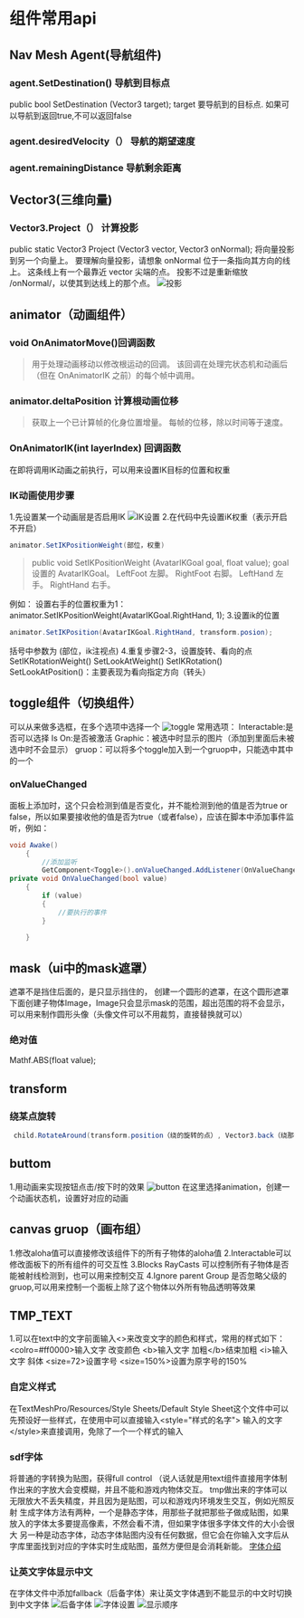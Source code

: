 # 组件常用api

## Nav Mesh Agent(导航组件)

### agent.SetDestination() 导航到目标点

public bool SetDestination (Vector3 target);
target 要导航到的目标点.
如果可以导航到返回true,不可以返回false

### agent.desiredVelocity（） 导航的期望速度

### agent.remainingDistance 导航剩余距离

## Vector3(三维向量)

### Vector3.Project（） 计算投影

public static Vector3 Project (Vector3 vector, Vector3 onNormal);
将向量投影到另一个向量上。
要理解向量投影，请想象 onNormal 位于一条指向其方向的线上。 这条线上有一个最靠近 vector 尖端的点。 投影不过是重新缩放 /onNormal/，以使其到达线上的那个点。
![投影](../../../图片/投影.png)

## animator（动画组件）

### void OnAnimatorMove()回调函数

>用于处理动画移动以修改根运动的回调。
该回调在处理完状态机和动画后 （但在 OnAnimatorIK 之前）的每个帧中调用。

### animator.deltaPosition 计算根动画位移

>获取上一个已计算帧的化身位置增量。
每帧的位移，除以时间等于速度。

### OnAnimatorIK(int layerIndex) 回调函数

在即将调用IK动画之前执行，可以用来设置IK目标的位置和权重

### IK动画使用步骤

1.先设置某一个动画层是否启用IK
![IK设置](../../../图片/IK设置.png)
2.在代码中先设置iK权重（表示开启不开启）

```csharp
animator.SetIKPositionWeight(部位，权重)
```

>public void SetIKPositionWeight (AvatarIKGoal goal, float value);
goal 设置的 AvatarIKGoal。
LeftFoot 左脚。
RightFoot 右脚。
LeftHand 左手。
RightHand 右手。

例如：
设置右手的位置权重为1：
animator.SetIKPositionWeight(AvatarIKGoal.RightHand, 1);
3.设置ik的位置

```csharp
animator.SetIKPosition(AvatarIKGoal.RightHand, transform.posion);
```

括号中参数为 (部位，ik注视点)
4.重复步骤2-3，设置旋转、看向的点
SetIKRotationWeight()
SetLookAtWeight()
SetIKRotation()
SetLookAtPosition()：主要表现为看向指定方向（转头）

## toggle组件（切换组件）

可以从来做多选框，在多个选项中选择一个
![toggle](../../../图片/Toggle.png)
常用选项：
Interactable:是否可以选择
Is On:是否被激活
Graphic：被选中时显示的图片（添加到里面后未被选中时不会显示）
gruop：可以将多个toggle加入到一个gruop中，只能选中其中的一个

### onValueChanged

面板上添加时，这个只会检测到值是否变化，并不能检测到他的值是否为true or false，所以如果要接收他的值是否为true（或者false），应该在脚本中添加事件监听，例如：

```csharp
void Awake()
    {
        //添加监听
        GetComponent<Toggle>().onValueChanged.AddListener(OnValueChanged);
private void OnValueChanged(bool value)
    {
        if (value)
        {
            //要执行的事件
        }
  
    }
```

## mask（ui中的mask遮罩）

遮罩不是挡住后面的，是只显示挡住的，
创建一个圆形的遮罩，在这个圆形遮罩下面创建子物体Image，Image只会显示mask的范围，超出范围的将不会显示，可以用来制作圆形头像（头像文件可以不用裁剪，直接替换就可以）

### 绝对值

Mathf.ABS(float value);

## transform

### 绕某点旋转

```c#
 child.RotateAround(transform.position（绕的旋转的点）, Vector3.back（绕那个轴旋转）, 1（旋转的角度）);
```

## buttom

1.用动画来实现按钮点击/按下时的效果
![button](../../../图片/button.png)
在这里选择animation，创建一个动画状态机，设置好对应的动画

## canvas gruop（画布组）

1.修改aloha值可以直接修改该组件下的所有子物体的aloha值
2.Interactable可以修改面板下的所有组件的可交互性
3.Blocks RayCasts 可以控制所有子物体是否能被射线检测到，也可以用来控制交互
4.Ignore parent Group 是否忽略父级的gruop,可以用来控制一个面板上除了这个物体以外所有物品透明等效果

## TMP_TEXT

1.可以在text中的文字前面输入<>来改变文字的颜色和样式，常用的样式如下：
<colro=#ff0000>输入文字</color> 改变颜色
\<b>输入文字 加粗\</b>结束加粗
\<i>输入文字 斜体
<size=72>设置字号 <size=150%>设置为原字号的150%

### 自定义样式

在TextMeshPro/Resources/Style Sheets/Default Style Sheet这个文件中可以先预设好一些样式，在使用中可以直接输入\<style="样式的名字"> 输入的文字 \</style>来直接调用，免除了一个一个样式的输入

### sdf字体

将普通的字转换为贴图，获得full control
（说人话就是用text组件直接用字体制作出来的字放大会变模糊，并且不能和游戏内物体交互。
tmp做出来的字体可以无限放大不丢失精度，并且因为是贴图，可以和游戏内环境发生交互，例如光照反射
生成字体方法有两种，一个是静态字体，用那些子就把那些子做成贴图，如果放入的字体太多要提高像素，不然会看不清，但如果字体很多字体文件的大小会很大
另一种是动态字体，动态字体贴图内没有任何数据，但它会在你输入文字后从字库里面找到对应的字体实时生成贴图，虽然方便但是会消耗新能。
[字体介绍](https://www.bilibili.com/video/BV1Kr4y1T7XB/)

### 让英文字体显示中文

在字体文件中添加fallback（后备字体）来让英文字体遇到不能显示的中文时切换到中文字体
![后备字体](../../../图片/后备字体.png)
![字体设置](../../../图片/字体设置.png)
![显示顺序](../../../图片/显示流程.png)
